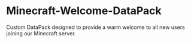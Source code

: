 # Minecraft-Welcome-DataPack
Custom DataPack designed to provide a warm welcome to all new users joining our Minecraft server.
